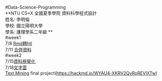 #Data-Science-Programming   
**NTU CS+X 全國夏季學院 資料科學程式設計    
姓名: 李明倫       
學校: 國立陽明大學    
學系: 護理學系二年級   **    
#week1    
7/8 [Rmd轉htl](https://ellen0120.github.io/Ellen000/week%201-1/Homework.html)    
7/11 [合併資料](https://ellen0120.github.io/Ellen000/week%201-2/%E5%BD%99%E6%95%B42.html)   
#week2    
7/15[資料視覺化](https://ellen0120.github.io/Ellen000/week%201-3/HW2.html)  
7/18[文字雲](https://ellen0120.github.io/Ellen000//wordcloud.html)   
    [Text Mining](https://ellen0120.github.io/Ellen000/Text_Mining.html)
final project(https://hackmd.io/WYAU4-XKRV2QvRoREVlXTw)
